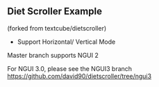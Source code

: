 ## Diet Scroller Example
(forked from textcube/dietscroller)

* Support Horizontal/ Vertical Mode

Master branch supports NGUI 2

For NGUI 3.0, please see the NGUI3 branch
https://github.com/david90/dietscroller/tree/ngui3
